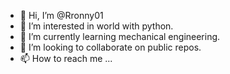 - 👋 Hi, I’m @Rronny01
- 👀 I’m interested in world with python.
- 🌱 I’m currently learning mechanical engineering.
- 💞️ I’m looking to collaborate on public repos.
- 📫 How to reach me ...

<!---
Rronny01/Rronny01 is a ✨ special ✨ repository because its `README.md` (this file) appears on your GitHub profile.
You can click the Preview link to take a look at your changes.
--->

